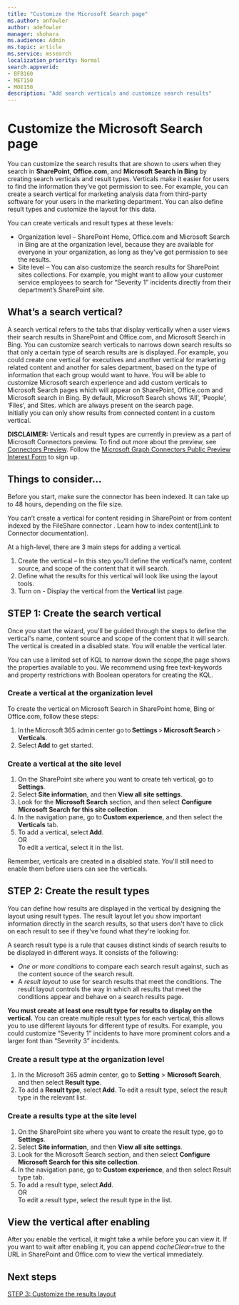 ```yaml
---
title: "Customize the Microsoft Search page"
ms.author: anfowler
author: adefowler
manager: shohara
ms.audience: Admin
ms.topic: article
ms.service: mssearch
localization_priority: Normal
search.appverid:
- BFB160
- MET150
- MOE150
description: "Add search verticals and customize search results"
---
```

# Customize the Microsoft Search page

You can customize the search results that are shown to users when they search in **SharePoint**, **Office.com**, and **Microsoft Search in Bing** by creating search verticals and result types. Verticals make it easier for users to find the information they’ve got permission to see.  For example, you can create a search vertical for marketing analysis data from third-party software for your users in the marketing department. You can also define result types and customize the layout for this data.  

You can create verticals and result types  at these levels:

- Organization level – SharePoint Home, Office.com and Microsoft Search in Bing are at the organization level, because they are available for everyone in your organization, as long as they’ve got permission to see the results.
- Site level – You can also customize the search results for SharePoint sites collections. For example, you might want to allow your customer service employees to search for “Severity 1” incidents directly from their department’s SharePoint site.

## What’s a search vertical?

A search vertical refers to the tabs that display vertically when a user views their search results in SharePoint and Office.com, and Microsoft Search in Bing. You can customize search verticals to narrows down search results so that only a certain type of search results are is displayed. For example, you could create one vertical for executives and another vertical for marketing related content and another for sales department, based on the type of information that each group would want to have. You will be able to customize Microsoft search experience and add custom verticals to Microsoft Search pages which will appear on SharePoint, Office.com and Microsoft search in Bing. By default, Microsoft Search shows ‘All’, ‘People’, ‘Files’, and Sites. which are always present on the search page.  
Initially you can only show results from connected content in a custom vertical.

**DISCLAIMER:** Verticals and result types are currently in preview as a part of Microsoft Connectors preview. To find out more about the preview, see [Connectors Preview](connectors-preview.md). Follow the [Microsoft Graph Connectors Public Preview Interest Form]( https://forms.office.com/Pages/ResponsePage.aspx?id=v4j5cvGGr0GRqy180BHbRxWYgu82J_RFnMMATAS6_chUNVYwNU1CMDNZUDBSSDZKWVo2RDJDRjRLQi4u) to sign up.

## Things to consider...

Before you start, make sure the connector has been indexed. It can take up to 48 hours, depending on the file size.

You can’t create a vertical for content residing in SharePoint or from content indexed by the FileShare connector . Learn how to index content(Link to Connector documentation).

At a high-level, there are 3 main steps for adding a vertical.

1. Create the vertical – In this step you’ll define the vertical’s name, content source, and scope of the content that it will search.
1. Define what the results for this vertical will look like using the layout tools.
1. Turn on - Display the vertical from the **Vertical** list page.  

## STEP 1: Create the search vertical

Once you start the wizard, you'll be guided through the steps to define the vertical's name, content source and scope of the content that it will search. The vertical is created in a disabled state.  You will enable the vertical later.

You can use a limited set of KQL to narrow down the scope,the page shows the properties available to you. We recommend using free text-keywords and property restrictions with Boolean operators for creating the KQL.

### Create a vertical at the organization level

To create the vertical on Microsoft Search in SharePoint home, Bing or Office.com, follow these steps:

1. In the Microsoft 365 admin center go to **Settings** > **Microsoft Search** > **Verticals**.
1. Select **Add** to get started.  

### Create a vertical at the site level

1. On the SharePoint site where you want to create teh vertical, go to **Settings**.
1. Select **Site information**, and then **View all site settings**.
1. Look for the **Microsoft Search** section, and then select **Configure Microsoft Search for this site collection**.
1. In the navigation pane, go to **Custom experience**, and then select the **Verticals** tab.
1. To add a vertical, select **Add**. <br>
OR <br>To edit a vertical, select it in the list.

Remember, verticals are created in a disabled state. You'll still need to enable them before users can see the verticals.

## STEP 2: Create the result types

You can define how results are displayed in the vertical by designing the layout using result types. The result layout let you show important information directly in the search results, so that users don't have to click on each result to see if they've found what they're looking for.

A search result type is a rule that causes distinct kinds of search results to be displayed in different ways. It consists of the following:

- *One or more conditions* to compare each search result against, such as the content source of the search result.  
- A *result layout* to use for search results that meet the conditions. The result layout controls the way in which all results that meet the conditions appear and behave on a search results page.

**You must create at least one result type for results to display on the vertical.** You can create multiple result types for each vertical, this allows you to use different layouts for different type of results. For example, you could customize “Severity 1” incidents to have more prominent colors and a larger font than “Severity 3” incidents.
  
### Create a result type at the organization level

1. In the Microsoft 365 admin center, go to **Setting** > **Microsoft Search**, and then select **Result type**.
1. To add a **Result type**, select **Add**. To edit a result type, select the result type in the relevant list.
 
### Create a results type at the site level

1. On the SharePoint site where you want to create the result type, go to **Settings**.
1. Select **Site information**, and then **View all site settings**. 
1. Look for the Microsoft Search section, and then select **Configure Microsoft Search for this site collection**.
1. In the navigation pane, go to **Custom experience**, and then select Result type tab.
1. To add a result type, select **Add**. <br> OR <br>To edit a result type, select the result type in the list.

## View the vertical after enabling

After you enable the vertical, it might take a while before you can view it.
If you want to wait after enabling it, you can append *cacheClear=true* to the URL in SharePoint and Office.com to view the vertical immediately.

## Next steps
[STEP 3: Customize the results layout](customize-results-layout.md)